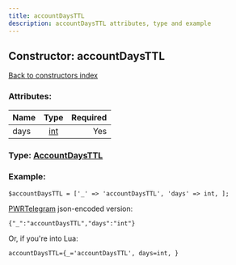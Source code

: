 ```yaml
---
title: accountDaysTTL
description: accountDaysTTL attributes, type and example
---
```

## Constructor: accountDaysTTL  
[Back to constructors index](index.md)



### Attributes:

| Name     |    Type       | Required |
|----------|:-------------:|---------:|
|days|[int](../types/int.md) | Yes|



### Type: [AccountDaysTTL](../types/AccountDaysTTL.md)


### Example:

```
$accountDaysTTL = ['_' => 'accountDaysTTL', 'days' => int, ];
```  

[PWRTelegram](https://pwrtelegram.xyz) json-encoded version:

```
{"_":"accountDaysTTL","days":"int"}
```


Or, if you're into Lua:  


```
accountDaysTTL={_='accountDaysTTL', days=int, }

```


